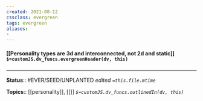 ```yaml
---
created: 2021-08-12
cssclass: evergreen
tags: evergreen
aliases:
- 
---
```

#### [[Personality types are 3d and interconnected, not 2d and static]] `$=customJS.dv_funcs.evergreenHeader(dv, this)`


### <hr class="footnote"/>

**Status**:: #EVER/SEED/UNPLANTED 
*edited `=this.file.mtime`*

**Topics**:: [[personality]], [[]]
*`$=customJS.dv_funcs.outlinedIn(dv, this)`*
